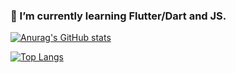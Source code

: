 ### 🌱 I’m currently learning Flutter/Dart and JS.

[![Anurag's GitHub stats](https://github-readme-stats.vercel.app/api?username=ymgn9314)](https://github.com/anuraghazra/github-readme-stats)

[![Top Langs](https://github-readme-stats.vercel.app/api/top-langs/?username=ymgn9314&layout=compact)](https://github.com/anuraghazra/github-readme-stats)

<!--
**ymgn9314/ymgn9314** is a ✨ _special_ ✨ repository because its `README.md` (this file) appears on your GitHub profile.

Here are some ideas to get you started:

- 🔭 I’m currently working on ...
- 🌱 I’m currently learning ...
- 👯 I’m looking to collaborate on ...
- 🤔 I’m looking for help with ...
- 💬 Ask me about ...
- 📫 How to reach me: ...
- 😄 Pronouns: ...
- ⚡ Fun fact: ...
-->
